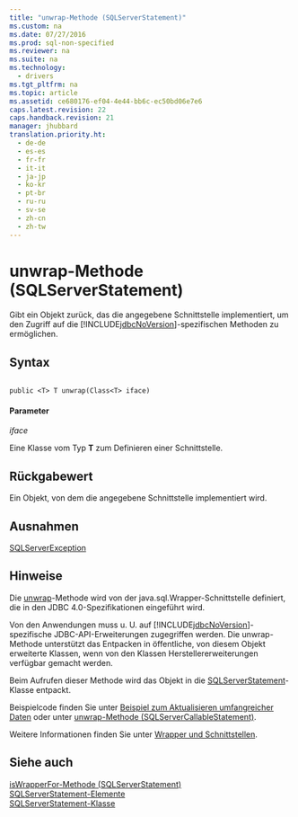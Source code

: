 ```yaml
---
title: "unwrap-Methode (SQLServerStatement)"
ms.custom: na
ms.date: 07/27/2016
ms.prod: sql-non-specified
ms.reviewer: na
ms.suite: na
ms.technology: 
  - drivers
ms.tgt_pltfrm: na
ms.topic: article
ms.assetid: ce680176-ef04-4e44-bb6c-ec50bd06e7e6
caps.latest.revision: 22
caps.handback.revision: 21
manager: jhubbard
translation.priority.ht: 
  - de-de
  - es-es
  - fr-fr
  - it-it
  - ja-jp
  - ko-kr
  - pt-br
  - ru-ru
  - sv-se
  - zh-cn
  - zh-tw
---
```

# unwrap-Methode (SQLServerStatement)
  Gibt ein Objekt zurück, das die angegebene Schnittstelle implementiert, um den Zugriff auf die [!INCLUDE[jdbcNoVersion](../content/includes/jdbcNoVersion_md.md)]\-spezifischen Methoden zu ermöglichen.  
  
## Syntax  
  
```  
  
public <T> T unwrap(Class<T> iface)  
```  
  
#### Parameter  
 *iface*  
  
 Eine Klasse vom Typ **T** zum Definieren einer Schnittstelle.  
  
## Rückgabewert  
 Ein Objekt, von dem die angegebene Schnittstelle implementiert wird.  
  
## Ausnahmen  
 [SQLServerException](../content/SQLServerException-Class.md)  
  
## Hinweise  
 Die [unwrap](../content/unwrap-Method--SQLServerStatement-.md)\-Methode wird von der java.sql.Wrapper\-Schnittstelle definiert, die in den JDBC 4.0\-Spezifikationen eingeführt wird.  
  
 Von den Anwendungen muss u. U. auf [!INCLUDE[jdbcNoVersion](../content/includes/jdbcNoVersion_md.md)]\-spezifische JDBC\-API\-Erweiterungen zugegriffen werden. Die unwrap\-Methode unterstützt das Entpacken in öffentliche, von diesem Objekt erweiterte Klassen, wenn von den Klassen Herstellererweiterungen verfügbar gemacht werden.  
  
 Beim Aufrufen dieser Methode wird das Objekt in die [SQLServerStatement](../content/SQLServerStatement-Class.md)\-Klasse entpackt.  
  
 Beispielcode finden Sie unter [Beispiel zum Aktualisieren umfangreicher Daten](../content/Updating-Large-Data-Sample.md) oder unter [unwrap-Methode &#40;SQLServerCallableStatement&#41;](../content/unwrap-Method--SQLServerCallableStatement-.md).  
  
 Weitere Informationen finden Sie unter [Wrapper und Schnittstellen](../content/Wrappers-and-Interfaces.md).  
  
## Siehe auch  
 [isWrapperFor-Methode &#40;SQLServerStatement&#41;](../content/isWrapperFor-Method--SQLServerStatement-.md)   
 [SQLServerStatement-Elemente](../content/SQLServerStatement-Members.md)   
 [SQLServerStatement-Klasse](../content/SQLServerStatement-Class.md)  
  
  